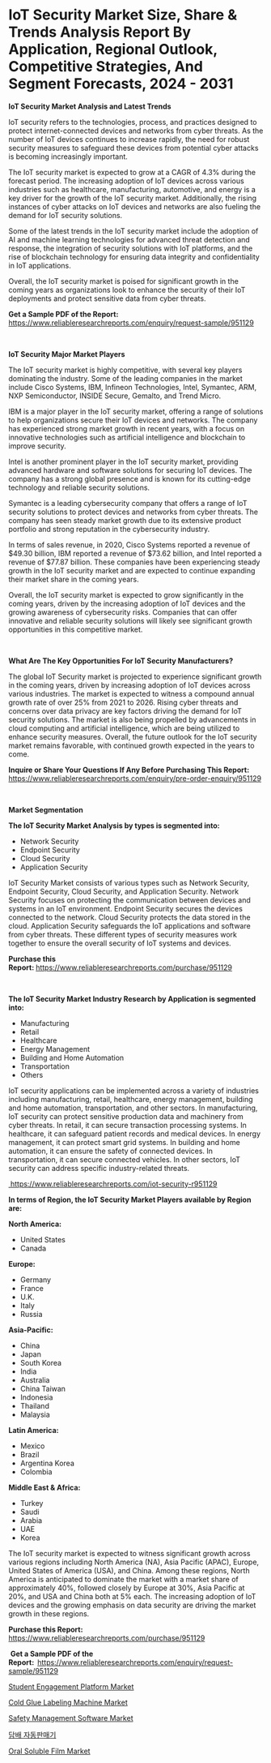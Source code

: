 <p><h1>IoT Security Market Size, Share & Trends Analysis Report By Application, Regional Outlook, Competitive Strategies, And Segment Forecasts, 2024 - 2031</h1></p><p><strong>IoT Security Market Analysis and Latest Trends</strong></p>
<p><p>IoT security refers to the technologies, process, and practices designed to protect internet-connected devices and networks from cyber threats. As the number of IoT devices continues to increase rapidly, the need for robust security measures to safeguard these devices from potential cyber attacks is becoming increasingly important.</p><p>The IoT security market is expected to grow at a CAGR of 4.3% during the forecast period. The increasing adoption of IoT devices across various industries such as healthcare, manufacturing, automotive, and energy is a key driver for the growth of the IoT security market. Additionally, the rising instances of cyber attacks on IoT devices and networks are also fueling the demand for IoT security solutions.</p><p>Some of the latest trends in the IoT security market include the adoption of AI and machine learning technologies for advanced threat detection and response, the integration of security solutions with IoT platforms, and the rise of blockchain technology for ensuring data integrity and confidentiality in IoT applications.</p><p>Overall, the IoT security market is poised for significant growth in the coming years as organizations look to enhance the security of their IoT deployments and protect sensitive data from cyber threats.</p></p>
<p><strong>Get a Sample PDF of the Report:&nbsp;</strong> <a href="https://www.reliableresearchreports.com/enquiry/request-sample/951129">https://www.reliableresearchreports.com/enquiry/request-sample/951129</a></p>
<p>&nbsp;</p>
<p><strong>IoT Security Major Market Players</strong></p>
<p><p>The IoT security market is highly competitive, with several key players dominating the industry. Some of the leading companies in the market include Cisco Systems, IBM, Infineon Technologies, Intel, Symantec, ARM, NXP Semiconductor, INSIDE Secure, Gemalto, and Trend Micro.</p><p>IBM is a major player in the IoT security market, offering a range of solutions to help organizations secure their IoT devices and networks. The company has experienced strong market growth in recent years, with a focus on innovative technologies such as artificial intelligence and blockchain to improve security.</p><p>Intel is another prominent player in the IoT security market, providing advanced hardware and software solutions for securing IoT devices. The company has a strong global presence and is known for its cutting-edge technology and reliable security solutions.</p><p>Symantec is a leading cybersecurity company that offers a range of IoT security solutions to protect devices and networks from cyber threats. The company has seen steady market growth due to its extensive product portfolio and strong reputation in the cybersecurity industry.</p><p>In terms of sales revenue, in 2020, Cisco Systems reported a revenue of $49.30 billion, IBM reported a revenue of $73.62 billion, and Intel reported a revenue of $77.87 billion. These companies have been experiencing steady growth in the IoT security market and are expected to continue expanding their market share in the coming years. </p><p>Overall, the IoT security market is expected to grow significantly in the coming years, driven by the increasing adoption of IoT devices and the growing awareness of cybersecurity risks. Companies that can offer innovative and reliable security solutions will likely see significant growth opportunities in this competitive market.</p></p>
<p>&nbsp;</p>
<p><strong>What Are The Key Opportunities For IoT Security Manufacturers?</strong></p>
<p><p>The global IoT Security market is projected to experience significant growth in the coming years, driven by increasing adoption of IoT devices across various industries. The market is expected to witness a compound annual growth rate of over 25% from 2021 to 2026. Rising cyber threats and concerns over data privacy are key factors driving the demand for IoT security solutions. The market is also being propelled by advancements in cloud computing and artificial intelligence, which are being utilized to enhance security measures. Overall, the future outlook for the IoT security market remains favorable, with continued growth expected in the years to come.</p></p>
<p><strong>Inquire or Share Your Questions If Any Before Purchasing This Report:</strong> <a href="https://www.reliableresearchreports.com/enquiry/pre-order-enquiry/951129">https://www.reliableresearchreports.com/enquiry/pre-order-enquiry/951129</a></p>
<p>&nbsp;</p>
<p><strong>Market Segmentation</strong></p>
<p><strong>The IoT Security Market Analysis by types is segmented into:</strong></p>
<p><ul><li>Network Security</li><li>Endpoint Security</li><li>Cloud Security</li><li>Application Security</li></ul></p>
<p><p>IoT Security Market consists of various types such as Network Security, Endpoint Security, Cloud Security, and Application Security. Network Security focuses on protecting the communication between devices and systems in an IoT environment. Endpoint Security secures the devices connected to the network. Cloud Security protects the data stored in the cloud. Application Security safeguards the IoT applications and software from cyber threats. These different types of security measures work together to ensure the overall security of IoT systems and devices.</p></p>
<p><strong>Purchase this Report:&nbsp;</strong><a href="https://www.reliableresearchreports.com/purchase/951129">https://www.reliableresearchreports.com/purchase/951129</a></p>
<p>&nbsp;</p>
<p><strong>The IoT Security Market Industry Research by Application is segmented into:</strong></p>
<p><ul><li>Manufacturing</li><li>Retail</li><li>Healthcare</li><li>Energy Management</li><li>Building and Home Automation</li><li>Transportation</li><li>Others</li></ul></p>
<p><p>IoT security applications can be implemented across a variety of industries including manufacturing, retail, healthcare, energy management, building and home automation, transportation, and other sectors. In manufacturing, IoT security can protect sensitive production data and machinery from cyber threats. In retail, it can secure transaction processing systems. In healthcare, it can safeguard patient records and medical devices. In energy management, it can protect smart grid systems. In building and home automation, it can ensure the safety of connected devices. In transportation, it can secure connected vehicles. In other sectors, IoT security can address specific industry-related threats.</p></p>
<p><a href="https://www.reliableresearchreports.com/iot-security-r951129">&nbsp;https://www.reliableresearchreports.com/iot-security-r951129</a></p>
<p><strong>In terms of Region, the IoT Security Market Players available by Region are:</strong></p>
<p>
    <p> <strong> North America: </strong>
        <ul>
            <li>United States</li>
            <li>Canada</li>
        </ul>
        </p> 
    <p> <strong> Europe: </strong>
        <ul>
            <li>Germany</li>
            <li>France</li>
            <li>U.K.</li>
            <li>Italy</li>
            <li>Russia</li>
        </ul>
        </p> 
    <p> <strong> Asia-Pacific: </strong>
        <ul>
            <li>China</li>
            <li>Japan</li>
            <li>South Korea</li>
            <li>India</li>
            <li>Australia</li>
            <li>China Taiwan</li>
            <li>Indonesia</li>
            <li>Thailand</li>
            <li>Malaysia</li>
        </ul>
        </p> 
    <p> <strong> Latin America: </strong>
        <ul>
            <li>Mexico</li>
            <li>Brazil</li>
            <li>Argentina Korea</li>
            <li>Colombia</li>
        </ul>
        </p> 
    <p> <strong> Middle East & Africa: </strong>
        <ul>
            <li>Turkey</li>
            <li>Saudi</li>
            <li>Arabia</li>
            <li>UAE</li>
            <li>Korea</li>
        </ul>
    </p>
    </p>
<p><p>The IoT security market is expected to witness significant growth across various regions including North America (NA), Asia Pacific (APAC), Europe, United States of America (USA), and China. Among these regions, North America is anticipated to dominate the market with a market share of approximately 40%, followed closely by Europe at 30%, Asia Pacific at 20%, and USA and China both at 5% each. The increasing adoption of IoT devices and the growing emphasis on data security are driving the market growth in these regions.</p></p>
<p><strong>Purchase this Report: </strong><a href="https://www.reliableresearchreports.com/purchase/951129">https://www.reliableresearchreports.com/purchase/951129</a></p>
<p>&nbsp;<strong>Get a Sample PDF of the Report:&nbsp;&nbsp;</strong><a href="https://www.reliableresearchreports.com/enquiry/request-sample/951129">https://www.reliableresearchreports.com/enquiry/request-sample/951129</a></p>
<p><strong></strong></p>
<p><p><a href="https://github.com/RebekaAnderson14/Market-Research-Report-List-1/blob/main/student-engagement-platform-market.md">Student Engagement Platform Market</a></p><p><a href="https://www.linkedin.com/pulse/cold-glue-labeling-machine-market-trends-forecast-competitive-fhvaf">Cold Glue Labeling Machine Market</a></p><p><a href="https://github.com/Whitneyboyettebo9kiw7yr13/Market-Research-Report-List-2/blob/main/safety-management-software-market.md">Safety Management Software Market</a></p><p><a href="https://github.com/sammyUltyylrich9067856/Market-Research-Report-List-1/blob/main/773569652311.md">담배 자동판매기</a></p><p><a href="https://www.linkedin.com/pulse/oral-soluble-filmnbspmarket-focuses-market-share-size-fwlfc">Oral Soluble Film Market</a></p></p>